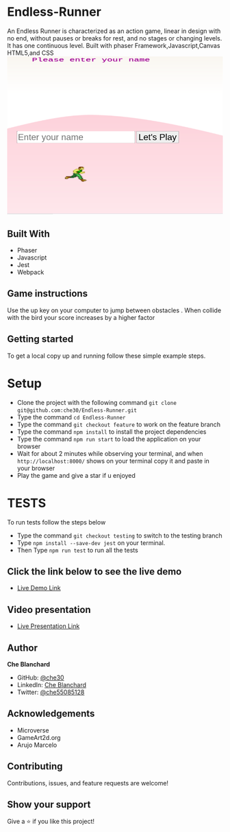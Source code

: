 
# Endless-Runner
An Endless Runner is characterized as an action game, linear in design with no end, without pauses or breaks for rest, and no stages or changing levels. It has one continuous level. Built with phaser Framework,Javascript,Canvas HTML5,and CSS
![screenshot](./assets/screenshots/endlessshotone.png)
## Built With
- Phaser
- Javascript
- Jest
- Webpack

## Game instructions
Use the up key on your computer to jump between obstacles . When collide with the bird your score increases by a higher factor
## Getting started
   To get a local copy up and running follow these simple example steps.
# Setup
- Clone the project with the following command `git clone git@github.com:che30/Endless-Runner.git`
- Type the command `cd Endless-Runner`
- Type the command `git checkout feature` to work on the feature branch 
- Type the command `npm install` to install the project dependencies
- Type the command  `npm run start` to load the application on your browser
- Wait for about 2 minutes while observing your terminal, and when `http://localhost:8000/` shows on your terminal copy it and paste in your browser
- Play the game and give a star if u enjoyed  
# TESTS
To run tests follow the steps below
- Type the command `git checkout testing` to switch to the testing branch 
- Type `npm install --save-dev jest` on your terminal.
- Then Type `npm run test` to run all the tests

## Click the link below to see the live demo
- [Live Demo Link](https://immense-basin-03916.herokuapp.com/)
## Video presentation
- [Live Presentation Link](https://www.loom.com/share/10164f46d22e44c98bca3de10f4bbff2)
## Author
**Che Blanchard**
- GitHub: [@che30](https://github.com/che30)
- LinkedIn: [Che Blanchard](https://www.linkedin.com/in/che-nsoh-9455271b0/)
- Twitter: [@che55085128](https://twitter.com/che55085128)
## Acknowledgements
- Microverse
- GameArt2d.org
- Arujo Marcelo
##  Contributing

Contributions, issues, and feature requests are welcome!

## Show your support

Give a ⭐️ if you like this project!